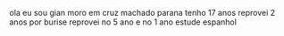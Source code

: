 ola eu sou gian 
moro em cruz machado parana
tenho 17 anos 
reprovei 2 anos por burise 
reprovei no 5 ano e no 1 ano 
estude espanhol
